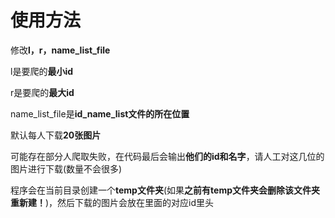 # 使用方法

修改**l，r，name_list_file**

l是要爬的**最小id**

r是要爬的**最大id**

name_list_file是**id_name_list文件的所在位置**

默认每人下载**20张图片**

可能存在部分人爬取失败，在代码最后会输出**他们的id和名字**，请人工对这几位的图片进行下载(数量不会很多)

程序会在当前目录创建一个**temp文件夹**(如果**之前有temp文件夹会删除该文件夹重新建！**)，然后下载的图片会放在里面的对应id里头